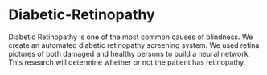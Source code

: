 # Diabetic-Retinopathy
Diabetic Retinopathy is one of the most common causes of blindness. We create an automated diabetic retinopathy screening system. We used retina pictures of both damaged and healthy persons to build a neural network. This research will determine whether or not the patient has retinopathy.
